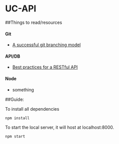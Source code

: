 # UC-API

##Things to read/resources

#### Git
* [A successful git branching model](http://nvie.com/posts/a-successful-git-branching-model/)

#### API/DB
* [Best practices for a RESTful API](http://www.vinaysahni.com/best-practices-for-a-pragmatic-restful-api)

#### Node
* something

##Guide:

To install all dependencies
```
npm install
```

To start the local server, it will host at localhost:8000.
```
npm start
```
